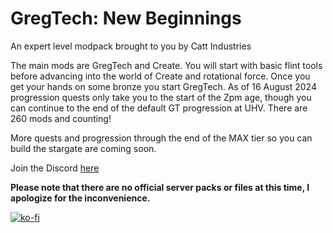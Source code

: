 # GregTech: New Beginnings

An expert level modpack brought to you by Catt Industries

The main mods are GregTech and Create. You will start with basic flint tools before advancing into the world of Create and rotational force. Once you get your hands on some bronze you start GregTech. As of 16 August 2024 progression quests only take you to the start of the Zpm age, though you can continue to the end of the default GT progression at UHV. There are 260 mods and counting!

More quests and progression through the end of the MAX tier so you can build the stargate are coming soon.

Join the Discord [here](https://discord.gg/uRfcbsK6NF)

**Please note that there are no official server packs or files at this time, I apologize for the inconvenience.**

[![ko-fi](https://ko-fi.com/img/githubbutton_sm.svg)](https://ko-fi.com/P5P014J7SN)
